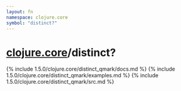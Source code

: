 ```yaml
---
layout: fn
namespace: clojure.core
symbol: "distinct?"
---
```


# [clojure.core](../)/distinct?

{% include 1.5.0/clojure.core/distinct_qmark/docs.md %}
{% include 1.5.0/clojure.core/distinct_qmark/examples.md %}
{% include 1.5.0/clojure.core/distinct_qmark/src.md %}

